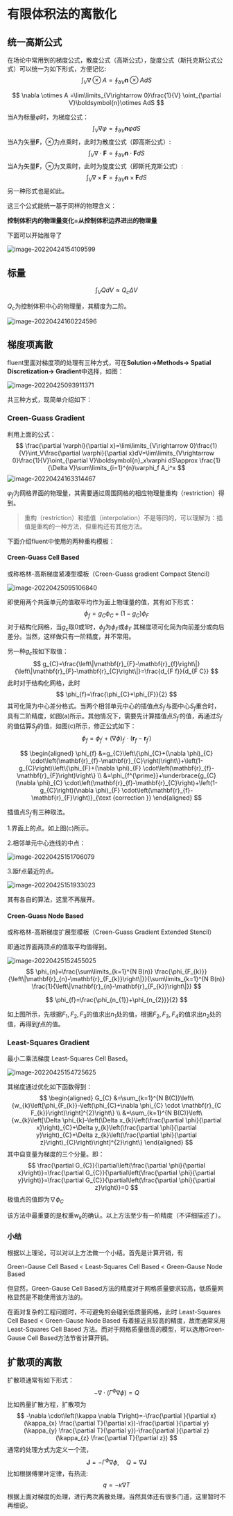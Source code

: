 # 有限体积法的离散化



## 统一高斯公式

在场论中常用到的梯度公式，散度公式（高斯公式），旋度公式（斯托克斯公式公式）可以统一为如下形式，方便记忆:
$$
\int_V\nabla \otimes A =\oint_{\partial V}\boldsymbol{n}\otimes AdS
$$

$$
\nabla \otimes A =\lim\limits_{V\rightarrow 0}\frac{1}{V} \oint_{\partial V}\boldsymbol{n}\otimes AdS
$$

当A为标量$\varphi$时，为梯度公式：
$$
\int_V\nabla\varphi =\oint_{\partial V}\boldsymbol{n}\varphi dS
$$
当A为矢量$\boldsymbol{F}$，$\otimes$为点乘时，此时为散度公式（即高斯公式）:
$$
\int_V\nabla\cdot\boldsymbol{F} =\oint_{\partial V}\boldsymbol{n}\cdot\boldsymbol{F} dS
$$
当A为矢量$\boldsymbol{F}$，$\otimes$为叉乘时，此时为旋度公式（即斯托克斯公式）:
$$
\int_V\nabla\times\boldsymbol{F} =\oint_{\partial V}\boldsymbol{n}\times\boldsymbol{F} dS
$$
另一种形式也是如此。

这三个公式能统一基于同样的物理含义：

**控制体积内的物理量变化=从控制体积边界进出的物理量**

下面可以开始推导了

![image-20220424154109599](https://s2.loli.net/2022/04/24/T6xcLzeE1YVjHtN.png)

## 标量

$$
\int_V QdV\approx Q_c\Delta V
$$

$Q_c$为控制体积中心的物理量，其精度为二阶。

![image-20220424160224596](https://s2.loli.net/2022/04/24/J5Vg9Lc61Zki3YH.png)

## 梯度项离散

fluent里面对梯度项的处理有三种方式，可在**Solution->Methods-> Spatial Discretization-> Gradient**中选择，如图：

![image-20220425093911371](https://s2.loli.net/2022/04/25/3puIk8Sw7sCqGyZ.png)

共三种方式，现简单介绍如下：

### Creen-Guass Gradient

利用上面的公式：
$$
\frac{\partial \varphi}{\partial x}=\lim\limits_{V\rightarrow 0}\frac{1}{V}\int_V\frac{\partial \varphi}{\partial x}dV=\lim\limits_{V\rightarrow 0}\frac{1}{V}\oint_{\partial V}\boldsymbol{n}_x\varphi dS\approx \frac{1}{\Delta V}\sum\limits_{i=1}^{n}\varphi_f A_i^x
$$
![image-20220424163314467](C:/Users/Joe/Desktop/TeBLYa4oh5uNwUA.png)

$\varphi_f$为网格界面的物理量，其需要通过周围网格的相应物理量重构（restriction）得到。

> 重构（restriction）和插值（interpolation）不是等同的，可以理解为：插值是重构的一种方法，但重构还有其他方法。

下面介绍fluent中使用的两种重构模板：

#### Creen-Guass Cell Based

或称格林-高斯梯度紧凑型模板（Creen-Guass gradient Compact Stencil）

![image-20220425095106840](https://s2.loli.net/2022/04/25/CSIUYetsZzAL2lX.png)

即使用两个共面单元的值取平均作为面上物理量的值，其有如下形式：
$$
\phi_{f}=g_{C} \phi_{C}+\left(1-g_{C}\right) \phi_{F}
$$
对于结构化网格，当$g_c$取0或1时，$\phi_f$为$\phi_F$或$\phi_F$ 其梯度项可化简为向前差分或向后差分。当然，这样做只有一阶精度，并不常用。

另一种$g_c$按如下取值：
$$
g_{C}=\frac{\left\|\mathbf{r}_{F}-\mathbf{r}_{f}\right\|}{\left\|\mathbf{r}_{F}-\mathbf{r}_{C}\right\|}=\frac{d_{F f}}{d_{F C}}
$$
此时对于结构化网格，此时
$$
\phi_{f}=\frac{\phi_{C}+\phi_{F}}{2}
$$
其可化简为中心差分格式。当两个相邻单元中心的插值点$S_{f^\prime}$与面中心$S_f$重合时，具有二阶精度，如图(a)所示。其他情况下，需要先计算插值点$S_{f^\prime}$的值，再通过$S_{f^\prime}$的值估算$S_f$的值，如图(c)所示，修正公式如下：
$$
\phi_f=\phi_{f^{\prime}}+(\nabla \phi)_{f^{\prime}} \cdot\left(\mathbf{r}_{f}-\mathbf{r}_{f^{\prime}}\right)
$$

$$
\begin{aligned}
\phi_{f} &=g_{C}\left\{\phi_{C}+(\nabla \phi)_{C} \cdot\left(\mathbf{r}_{f}-\mathbf{r}_{C}\right)\right\}+\left(1-g_{C}\right)\left\{\phi_{F}+(\nabla \phi)_{F} \cdot\left(\mathbf{r}_{f}-\mathbf{r}_{F}\right)\right\} \\
&=\phi_{f^{\prime}}+\underbrace{g_{C}(\nabla \phi)_{C} \cdot\left(\mathbf{r}_{f}-\mathbf{r}_{C}\right)+\left(1-g_{C}\right)(\nabla \phi)_{F} \cdot\left(\mathbf{r}_{f}-\mathbf{r}_{F}\right)}_{\text {correction }}
\end{aligned}
$$

插值点$S_{f^\prime}$有三种取法。

1.界面上的点。如上图(c)所示。

2.相邻单元中心连线的中点：



![image-20220425151706079](https://s2.loli.net/2022/04/25/w8DS72jGzTVLF94.png)

3.距f点最近的点。

![image-20220425151933023](https://s2.loli.net/2022/04/25/fLhAx9WiJoInEbU.png)

其有各自的算法，这里不再展开。

#### Creen-Guass Node Based

或称格林-高斯梯度扩展型模板（Creen-Guass Gradient Extended Stencil）

即通过界面两顶点的值取平均值得到。

![image-20220425152455025](https://s2.loli.net/2022/04/25/qcwlgk8GLb1RxNQ.png)
$$
\phi_{n}=\frac{\sum\limits_{k=1}^{N B(n)} \frac{\phi_{F_{k}}}{\left\|\mathbf{r}_{n}-\mathbf{r}_{F_{k}}\right\|}}{\sum\limits_{k=1}^{N B(n)} \frac{1}{\left\|\mathbf{r}_{n}-\mathbf{r}_{F_{k}}\right\|}}
$$

$$
\phi_{f}=\frac{\phi_{n_{1}}+\phi_{n_{2}}}{2}
$$

如上图所示，先根据$F_1,F_2,F_3$的值求出$n_1$处的值，根据$F_2,F_3,F_4$的值求出$n_2$处的值，再得到$f$点的值。

### Least-Squares Gradient

 最小二乘法梯度 Least-Squares Cell Based。

![image-20220425154725625](https://s2.loli.net/2022/04/25/X46gCsHNfbQVFI2.png)

其梯度通过优化如下函数得到：
$$
\begin{aligned}
G_{C} &=\sum_{k=1}^{N B(C)}\left\{w_{k}\left[\phi_{F_{k}}-\left(\phi_{C}+\nabla \phi_{C} \cdot \mathbf{r}_{C F_{k}}\right)\right]^{2}\right\} \\
&=\sum_{k=1}^{N B(C)}\left\{w_{k}\left[\Delta \phi_{k}-\left(\Delta x_{k}\left(\frac{\partial \phi}{\partial x}\right)_{C}+\Delta y_{k}\left(\frac{\partial \phi}{\partial y}\right)_{C}+\Delta z_{k}\left(\frac{\partial \phi}{\partial z}\right)_{C}\right)\right]^{2}\right\}
\end{aligned}
$$
其中自变量为梯度的三个分量。即：
$$
\frac{\partial G_{C}}{\partial\left(\frac{\partial \phi}{\partial x}\right)}=\frac{\partial G_{C}}{\partial\left(\frac{\partial \phi}{\partial y}\right)}=\frac{\partial G_{C}}{\partial\left(\frac{\partial \phi}{\partial z}\right)}=0
$$
极值点的值即为$\nabla\phi_C$

该方法中最重要的是权重$w_k$的确认。以上方法至少有一阶精度（不详细描述了）。

### 小结

根据以上理论，可以对以上方法做一个小结。首先是计算开销，有

 Green-Gause Cell Based  < Least-Squares Cell Based < Green-Gause Node Based

但显然，Green-Gause Cell Based方法的精度对于网格质量要求较高，低质量网格显然是不能使用该方法的。

在面对复杂的工程问题时，不可避免的会碰到低质量网格，此时 Least-Squares Cell Based < Green-Gause Node Based 有着接近且较高的精度，故而通常采用Least-Squares Cell Based 方法。而对于网格质量很高的模型，可以选用Green-Gause Cell Based方法节省计算开销。

## 扩散项的离散

扩散项通常有如下形式：
$$
-\nabla \cdot\left(\Gamma^{\phi} \nabla \phi\right)=Q
$$
比如热量扩散方程，扩散项为
$$
-\nabla \cdot\left(\kappa \nabla T\right)=-\frac{\partial }{\partial x}(\kappa_{x} \frac{\partial T}{\partial x})-\frac{\partial }{\partial y}(\kappa_{y} \frac{\partial T}{\partial y})-\frac{\partial }{\partial z}(\kappa_{z} \frac{\partial T}{\partial z})
$$
通常的处理方式为定义一个流，
$$
\boldsymbol{J} =-\Gamma^{\phi} \nabla \phi,\quad Q = \nabla \boldsymbol{J}
$$
比如根据傅里叶定律，有热流:
$$
q = -\kappa\nabla T
$$
根据上面对梯度的处理，进行两次离散处理。当然具体还有很多门道，这里暂时不再细说。